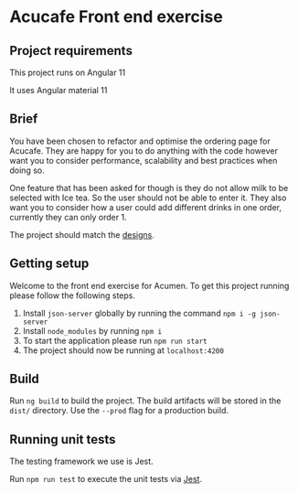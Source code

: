 # Acucafe Front end exercise

## Project requirements

This project runs on Angular 11

It uses Angular material 11


## Brief

You have been chosen to refactor and optimise the ordering page for Acucafe. They are happy for you to do anything with the code however want you to consider performance, scalability and best practices when doing so. 

One feature that has been asked for though is they do not allow milk to be selected with Ice tea. So the user should not be able to enter it. They also want you to consider how a  user could add different drinks in one order, currently they can only order 1.

The project should match the [designs](https://www.figma.com/file/9N9zM1e6XkBhxGtfAPCB2t/Full-Stack-AcuCafe?node-id=0%3A1).

## Getting setup
Welcome to the front end exercise for Acumen. To get this project running please follow the following steps.
1. Install `json-server` globally by running the command `npm i -g json-server`
2. Install `node_modules` by running `npm i`
3. To start the application please run `npm run start`
4. The project should now be running at `localhost:4200`


## Build

Run `ng build` to build the project. The build artifacts will be stored in the `dist/` directory. Use the `--prod` flag for a production build.

## Running unit tests
The testing framework we use is Jest. 

Run `npm run test` to execute the unit tests via [Jest](https://jestjs.io/).
